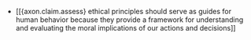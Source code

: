 - [[{axon.claim.assess} ethical principles should serve as guides for human behavior because they provide a framework for understanding and evaluating the moral implications of our actions and decisions]]